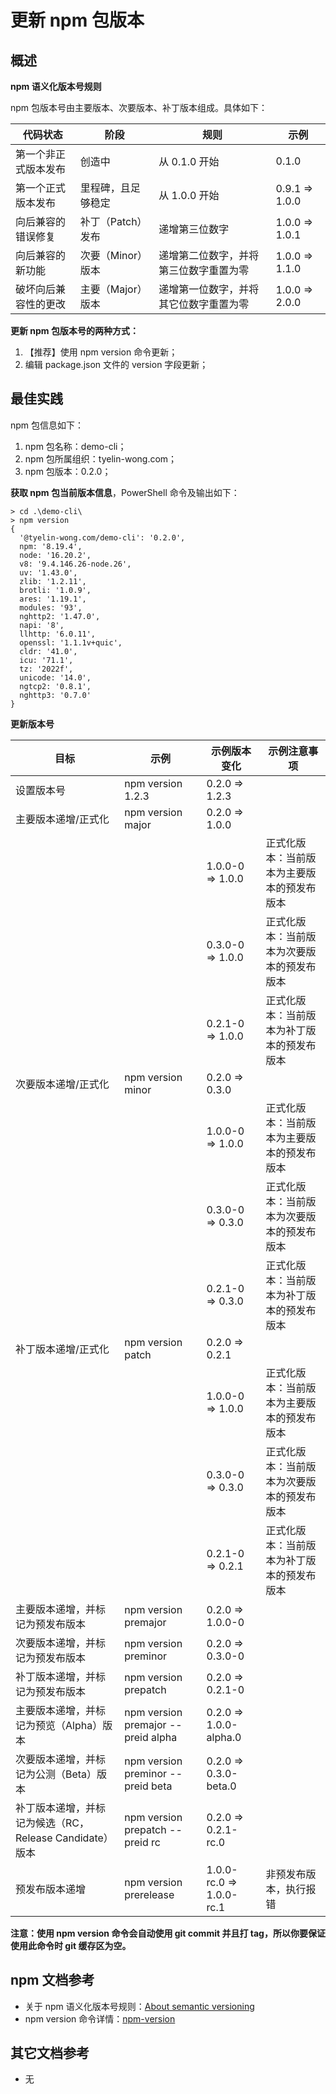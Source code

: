# 更新 npm 包版本

## 概述

**npm 语义化版本号规则**

npm 包版本号由主要版本、次要版本、补丁版本组成。具体如下：

| 代码状态             | 阶段               | 规则                                   | 示例           |
| -------------------- | ------------------ | -------------------------------------- | -------------- |
| 第一个非正式版本发布 | 创造中             | 从 0.1.0 开始                          | 0.1.0          |
| 第一个正式版本发布   | 里程碑，且足够稳定 | 从 1.0.0 开始                          | 0.9.1 => 1.0.0 |
| 向后兼容的错误修复   | 补丁（Patch）发布  | 递增第三位数字                         | 1.0.0 => 1.0.1 |
| 向后兼容的新功能     | 次要（Minor）版本  | 递增第二位数字，并将第三位数字重置为零 | 1.0.0 => 1.1.0 |
| 破坏向后兼容性的更改 | 主要（Major）版本  | 递增第一位数字，并将其它位数字重置为零 | 1.0.0 => 2.0.0 |

**更新 npm 包版本号的两种方式：**

1. 【推荐】使用 npm version 命令更新；
1. 编辑 package.json 文件的 version 字段更新；

## 最佳实践

npm 包信息如下：

1. npm 包名称：demo-cli；
1. npm 包所属组织：tyelin-wong.com；
1. npm 包版本：0.2.0；

**获取 npm 包当前版本信息**，PowerShell 命令及输出如下：

```shell
> cd .\demo-cli\
> npm version
{
  '@tyelin-wong.com/demo-cli': '0.2.0',
  npm: '8.19.4',
  node: '16.20.2',
  v8: '9.4.146.26-node.26',
  uv: '1.43.0',
  zlib: '1.2.11',
  brotli: '1.0.9',
  ares: '1.19.1',
  modules: '93',
  nghttp2: '1.47.0',
  napi: '8',
  llhttp: '6.0.11',
  openssl: '1.1.1v+quic',
  cldr: '41.0',
  icu: '71.1',
  tz: '2022f',
  unicode: '14.0',
  ngtcp2: '0.8.1',
  nghttp3: '0.7.0'
}
```

**更新版本号**

| 目标                                                    | 示例                               | 示例版本变化             | 示例注意事项                               |
| ------------------------------------------------------- | ---------------------------------- | ------------------------ | ------------------------------------------ |
| 设置版本号                                              | npm version 1.2.3                  | 0.2.0 => 1.2.3           |                                            |
| 主要版本递增/正式化                                     | npm version major                  | 0.2.0 => 1.0.0           |                                            |
|                                                         |                                    | 1.0.0-0 => 1.0.0         | 正式化版本：当前版本为主要版本的预发布版本 |
|                                                         |                                    | 0.3.0-0 => 1.0.0         | 正式化版本：当前版本为次要版本的预发布版本 |
|                                                         |                                    | 0.2.1-0 => 1.0.0         | 正式化版本：当前版本为补丁版本的预发布版本 |
| 次要版本递增/正式化                                     | npm version minor                  | 0.2.0 => 0.3.0           |                                            |
|                                                         |                                    | 1.0.0-0 => 1.0.0         | 正式化版本：当前版本为主要版本的预发布版本 |
|                                                         |                                    | 0.3.0-0 => 0.3.0         | 正式化版本：当前版本为次要版本的预发布版本 |
|                                                         |                                    | 0.2.1-0 => 0.3.0         | 正式化版本：当前版本为补丁版本的预发布版本 |
| 补丁版本递增/正式化                                     | npm version patch                  | 0.2.0 => 0.2.1           |                                            |
|                                                         |                                    | 1.0.0-0 => 1.0.0         | 正式化版本：当前版本为主要版本的预发布版本 |
|                                                         |                                    | 0.3.0-0 => 0.3.0         | 正式化版本：当前版本为次要版本的预发布版本 |
|                                                         |                                    | 0.2.1-0 => 0.2.1         | 正式化版本：当前版本为补丁版本的预发布版本 |
| 主要版本递增，并标记为预发布版本                        | npm version premajor               | 0.2.0 => 1.0.0-0         |                                            |
| 次要版本递增，并标记为预发布版本                        | npm version preminor               | 0.2.0 => 0.3.0-0         |                                            |
| 补丁版本递增，并标记为预发布版本                        | npm version prepatch               | 0.2.0 => 0.2.1-0         |                                            |
| 主要版本递增，并标记为预览（Alpha）版本                 | npm version premajor --preid alpha | 0.2.0 => 1.0.0-alpha.0   |                                            |
| 次要版本递增，并标记为公测（Beta）版本                  | npm version preminor --preid beta  | 0.2.0 => 0.3.0-beta.0    |                                            |
| 补丁版本递增，并标记为候选（RC，Release Candidate）版本 | npm version prepatch --preid rc    | 0.2.0 => 0.2.1-rc.0      |                                            |
| 预发布版本递增                                          | npm version prerelease             | 1.0.0-rc.0 => 1.0.0-rc.1 | 非预发布版本，执行报错                     |

**注意：使用 npm version 命令会自动使用 git commit 并且打 tag，所以你要保证使用此命令时 git 缓存区为空。**

## npm 文档参考

- 关于 npm 语义化版本号规则：[About semantic versioning](https://docs.npmjs.com/about-semantic-versioning)
- npm version 命令详情：[npm-version](https://docs.npmjs.com/cli/v8/commands/npm-version)

## 其它文档参考

- 无
